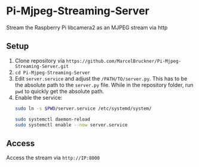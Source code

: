 # Pi-Mjpeg-Streaming-Server
Stream the Raspberry Pi libcamera2 as an MJPEG stream via http

## Setup

1. Clone repository via `https://github.com/MarcelBruckner/Pi-Mjpeg-Streaming-Server.git`
2. `cd Pi-Mjpeg-Streaming-Server`
3. Edit `server.service` and adjust the `/PATH/TO/server.py`. This has to be the absolute path to the `server.py` file. While in the repository folder, run `pwd` to quickly get the absolute path.
4. Enable the service:
   ```bash
   sudo ln -s $PWD/server.service /etc/systemd/system/
   
   sudo systemctl daemon-reload
   sudo systemctl enable --now server.service
   ```

## Access

Access the stream via `http://IP:8000`
